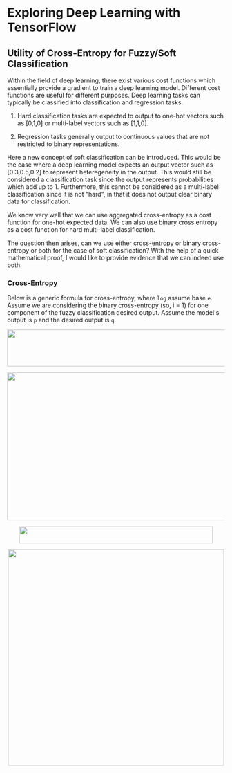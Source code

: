 # Exploring Deep Learning with TensorFlow

## Utility of Cross-Entropy for Fuzzy/Soft Classification

Within the field of deep learning, there exist various cost functions which essentially provide a gradient to train a deep learning model. Different cost functions are useful for different purposes. Deep learning tasks can typically be classified into classification and regression tasks.

1. Hard classification tasks are expected to output to one-hot vectors such as [0,1,0] or multi-label vectors such as [1,1,0].

2. Regression tasks generally output to continuous values that are not restricted to binary representations.

Here a new concept of soft classification can be introduced. This would be the case where a deep learning model expects an output vector such as [0.3,0.5,0.2] to represent heteregeneity in the output. This would still be considered a classification task since the output represents probabilities which add up to 1. Furthermore, this cannot be considered as a multi-label classification since it is not "hard", in that it does not output clear binary data for classification.

We know very well that we can use aggregated cross-entropy as a cost function for one-hot expected data. We can also use binary cross entropy as a cost function for hard multi-label classification.

The question then arises, can we use either cross-entropy or binary cross-entropy or both for the case of soft classification? With the help of a quick mathematical proof, I would like to provide evidence that we can indeed use both.

### Cross-Entropy

Below is a generic formula for cross-entropy, where `log` assume base `e`. Assume we are considering the binary cross-entropy (so, i = 1) for one component of the fuzzy classification desired output. Assume the model's output is `p` and the desired output is `q`.

<p align="center"><img src="https://github.com/AtreyaSh/deepUnlearning/blob/master/svgs/d2a9f9a7e8d39592ff0b795fd716718b.svg" align=middle width=609.6255pt height=84.84168pt/></p>

<p align="center"><img src="https://rawgit.com/in	git@github.com:AtreyaSh/deepUnlearning/master/svgs/535e417811d64023c9719eae5e66fd3e.svg?invert_in_darkmode" align=middle width=656.3337pt height=342.04994999999997pt/></p>

<p align="center"><img src="https://rawgit.com/in	git@github.com:AtreyaSh/deepUnlearning/master/svgs/9b233e66643ad5a58a26ef1d3659d538.svg?invert_in_darkmode" align=middle width=448.32809999999995pt height=38.773514999999996pt/></p>

<p align = "center">
<img src "/crossEntropy.gif" width = 500>
</p>

